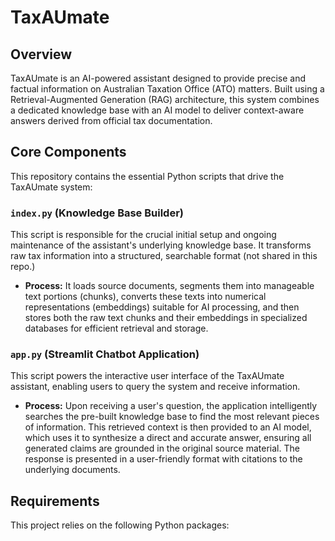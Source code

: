 # TaxAUmate

## Overview

TaxAUmate is an AI-powered assistant designed to provide precise and factual information on Australian Taxation Office (ATO) matters. Built using a Retrieval-Augmented Generation (RAG) architecture, this system combines a dedicated knowledge base with an AI model to deliver context-aware answers derived from official tax documentation.

## Core Components

This repository contains the essential Python scripts that drive the TaxAUmate system:

### `index.py` (Knowledge Base Builder)

This script is responsible for the crucial initial setup and ongoing maintenance of the assistant's underlying knowledge base. It transforms raw tax information into a structured, searchable format (not shared in this repo.)

* **Process:** It loads source documents, segments them into manageable text portions (chunks), converts these texts into numerical representations (embeddings) suitable for AI processing, and then stores both the raw text chunks and their embeddings in specialized databases for efficient retrieval and storage.

### `app.py` (Streamlit Chatbot Application)

This script powers the interactive user interface of the TaxAUmate assistant, enabling users to query the system and receive information.

* **Process:** Upon receiving a user's question, the application intelligently searches the pre-built knowledge base to find the most relevant pieces of information. This retrieved context is then provided to an AI model, which uses it to synthesize a direct and accurate answer, ensuring all generated claims are grounded in the original source material. The response is presented in a user-friendly format with citations to the underlying documents.

## Requirements

This project relies on the following Python packages:
